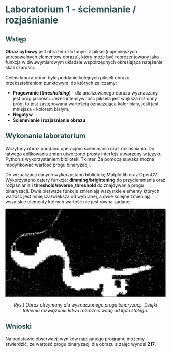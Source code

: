 **<h1 style="color:darkslategray;">Laboratorium 1 - ściemnianie / rozjaśnianie</h1>**

**<h2 style="color:darkslategray;">Wstęp</h2>**

**Obraz cyfrowy** jest obrazem złożonym z pikseli(najmniejszych adresowalnych elementow obrazu), który może być reprezentowany jako funkcja w dwuwymiarowym układzie współrzędnych określająca natężenie skali szarości. 

Celem laboratorium było poddanie kolejnych pikseli obrazu przekształceniom punktowym, do których zaliczamy: 

- **Progowanie (*thresholding*)** - dla analizowanego obrazu wyznaczany jest próg jasności. Jeżeli intensywność piksela jest większa niż dany próg, to jest zastępowana wartością oznaczającą kolor biały, jeśli jest mniejsza - kolorem białym.
- **Negatyw**
- **Ściemnianie i rozjaśnianie obrazu**


**<h2 style="color:darkslategray;">Wykonanie laboratorium</h2>**

Wczytany obraz poddano operacjom ściemniania oraz rozjaśniania. Do łatwego aplikowania zmian utworzono prosty interfejs utworzony w języku Python z wykorzystaniem biblioteki Tkinter. Za pomocą suwaka można modyfikować wartość progu binaryzacji.

Do wizualizacji danych wykorzystano bibliotekę Matplotlib oraz OpenCV. Wykorzystano cztery funkcje: **dimming/brightening** do przyciemniania oraz rozjaśniania i **threshold/reverse_threshold** do znajdywania progu binaryzacji. Dwie pierwsze funkcje zmieniają wszystkie elementy których wartość jest mniejsza/większa od wybranej, a dwie kolejne zmieniają wszytskie elementy których wartość nie jest równa zadanej.

![image info](resources\screen_results.png)
<div align="center"><em>Rys.1 Obraz otrzymany dla wyznaczonego progu binaryzacji. Dzięki takiemu rozwiązaniu łatwo rozróżnić wodę od lądu stałego.</em></div>

**<h2 style="color:darkslategray;">Wnioski</h2>**

Na podstawie obserwacji wyników napisanego programu możemy stwierdzić, że wartość progu binaryzacji dla obrazu z zajęć wynosi **217**.
